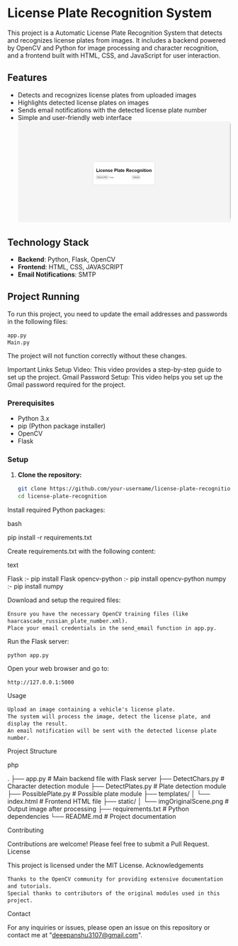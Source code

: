 # License Plate Recognition System

This project is a Automatic License Plate Recognition System that detects and recognizes license plates from images. It includes a backend powered by OpenCV and Python for image processing and character recognition, and a frontend built with HTML, CSS, and JavaScript for user interaction.


## Features

- Detects and recognizes license plates from uploaded images
- Highlights detected license plates on images
- Sends email notifications with the detected license plate number
- Simple and user-friendly web interface
![alt text](Github.png)

## Technology Stack

- **Backend**: Python, Flask, OpenCV
- **Frontend**: HTML, CSS, JAVASCRIPT
- **Email Notifications**: SMTP

## Project Running

To run this project, you need to update the email addresses and passwords in the following files:

    app.py
    Main.py

The project will not function correctly without these changes.

Important Links
    Setup Video: This video provides a step-by-step guide to set up the project.
    Gmail Password Setup: This video helps you set up the Gmail password required for the project.

### Prerequisites

- Python 3.x
- pip (Python package installer)
- OpenCV
- Flask

### Setup

1. **Clone the repository:**

   ```bash
   git clone https://github.com/your-username/license-plate-recognition.git
   cd license-plate-recognition


Install required Python packages:

bash

pip install -r requirements.txt

Create requirements.txt with the following content:

text

Flask :- pip install Flask
opencv-python :- pip install opencv-python
numpy :- pip install numpy

Download and setup the required files:

    Ensure you have the necessary OpenCV training files (like haarcascade_russian_plate_number.xml).
    Place your email credentials in the send_email function in app.py.

Run the Flask server:

    python app.py

Open your web browser and go to:

    http://127.0.0.1:5000

Usage

    Upload an image containing a vehicle's license plate.
    The system will process the image, detect the license plate, and display the result.
    An email notification will be sent with the detected license plate number.

Project Structure

php

.
├── app.py                     # Main backend file with Flask server
├── DetectChars.py             # Character detection module
├── DetectPlates.py            # Plate detection module
├── PossiblePlate.py           # Possible plate module
├── templates/
│   └── index.html             # Frontend HTML file
├── static/
│   └── imgOriginalScene.png   # Output image after processing
├── requirements.txt           # Python dependencies
└── README.md                  # Project documentation

Contributing

Contributions are welcome! Please feel free to submit a Pull Request.
License

This project is licensed under the MIT License.
Acknowledgements

    Thanks to the OpenCV community for providing extensive documentation and tutorials.
    Special thanks to contributors of the original modules used in this project.

Contact

For any inquiries or issues, please open an issue on this repository or contact me at "deeepanshu3107@gmail.com".


